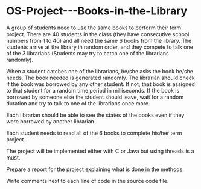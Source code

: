 # OS-Project---Books-in-the-Library

A group of students need to use the same books to perform their term project. There are 40 students in the class (they have consecutive school numbers from 1 to 40) and all need the same 6 books from the library. The students arrive at the library in random order, and they compete to talk one of the 3 librarians (Students may try to catch one of the librarians randomly). 

When a student catches one of the librarians, he/she asks the book he/she needs. The book needed is generated randomly. The librarian should check if the book was borrowed by any other student. If not, that book is assigned to that student for a random time period in milliseconds. If the book is borrowed by someone else the student should leave, wait for a random duration and try to talk to one of the librarians once more.

Each librarian should be able to see the states of the books even if they were borrowed by another librarian.

Each student needs to read all of the 6 books to complete his/her term project.

The project will be implemented either with C or Java but using threads is a must.

Prepare a report for the project explaining what is done in the methods.

Write comments next to each line of code in the source code file.
